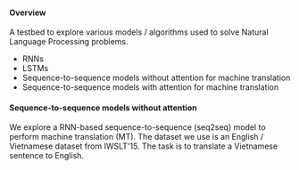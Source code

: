 #### Overview
A testbed to explore various models / algorithms used to solve Natural Language Processing problems.

* RNNs
* LSTMs
* Sequence-to-sequence models without attention for machine translation
* Sequence-to-sequence models with attention for machine translation


#### Sequence-to-sequence models without attention
We explore a RNN-based sequence-to-sequence (seq2seq) model to perform machine translation (MT). The dataset we use is an English / Vietnamese dataset from IWSLT'15. The task is to translate a Vietnamese sentence to English. 

